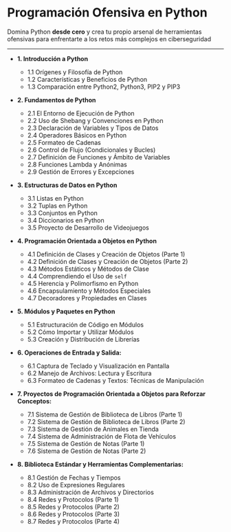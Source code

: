 # Programación Ofensiva en Python

Domina Python **desde cero** y crea tu propio arsenal de herramientas ofensivas para enfrentarte a los retos más complejos en ciberseguridad

---
- **1. Introducción a Python**
    
    - 1.1 Orígenes y Filosofía de Python
    - 1.2 Características y Beneficios de Python
    - 1.3 Comparación entre Python2, Python3, PIP2 y PIP3
- **2. Fundamentos de Python**
    
    - 2.1 El Entorno de Ejecución de Python
    - 2.2 Uso de Shebang y Convenciones en Python
    - 2.3 Declaración de Variables y Tipos de Datos
    - 2.4 Operadores Básicos en Python
    - 2.5 Formateo de Cadenas
    - 2.6 Control de Flujo (Condicionales y Bucles)
    - 2.7 Definición de Funciones y Ámbito de Variables
    - 2.8 Funciones Lambda y Anónimas
    - 2.9 Gestión de Errores y Excepciones
- **3. Estructuras de Datos en Python**
    
    - 3.1 Listas en Python
    - 3.2 Tuplas en Python
    - 3.3 Conjuntos en Python
    - 3.4 Diccionarios en Python
    - 3.5 Proyecto de Desarrollo de Videojuegos
- **4. Programación Orientada a Objetos en Python**
	- 4.1 Definición de Clases y Creación de Objetos (Parte 1)
	- 4.2 Definición de Clases y Creación de Objetos (Parte 2)
	- 4.3 Métodos Estáticos y Métodos de Clase
	- 4.4 Comprendiendo el Uso de `self`
	- 4.5 Herencia y Polimorfismo en Python
	- 4.6 Encapsulamiento y Métodos Especiales
	- 4.7 Decoradores y Propiedades en Clases
- **5. Módulos y Paquetes en Python**
	- 5.1 Estructuración de Código en Módulos
	- 5.2 Cómo Importar y Utilizar Módulos
	- 5.3 Creación y Distribución de Librerías
- **6. Operaciones de Entrada y Salida:**
	- 6.1 Captura de Teclado y Visualización en Pantalla
	- 6.2 Manejo de Archivos: Lectura y Escritura
	- 6.3 Formateo de Cadenas y Textos: Técnicas de Manipulación
- **7. Proyectos de Programación Orientada a Objetos para Reforzar Conceptos:**
	- 7.1 Sistema de Gestión de Biblioteca de Libros (Parte 1)
	- 7.2 Sistema de Gestión de Biblioteca de Libros (Parte 2)
	- 7.3 Sistema de Gestión de Animales en Tienda
	- 7.4 Sistema de Administración de Flota de Vehículos
	- 7.5 Sistema de Gestión de Notas (Parte 1)
	- 7.6 Sistema de Gestión de Notas (Parte 2)
- **8. Biblioteca Estándar y Herramientas Complementarias:**
	- 8.1 Gestión de Fechas y Tiempos
	- 8.2 Uso de Expresiones Regulares
	- 8.3 Administración de Archivos y Directorios
	- 8.4 Redes y Protocolos (Parte 1)
	- 8.5 Redes y Protocolos (Parte 2)
	- 8.6 Redes y Protocolos (Parte 3)
	- 8.7 Redes y Protocolos (Parte 4)
